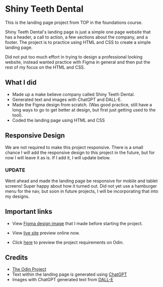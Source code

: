 # Shiny Teeth Dental

This is the landing page project from TOP in the foundations course.

Shiny Teeth Dental's landing page is just a simple one page website that has a header, a call to action, a few sections about the company, and a footer. The project is to practice using HTML and CSS to create a simple landing page.

Did not put too much effort in trying to design a professional looking website, instead wanted practice with Figma in general and then put the rest of my focus on the HTML and CSS.

## What I did

- Made up a make believe company called Shiny Teeth Dental.
- Generated text and images with ChatGPT and DALL-E.
- Made the Figma design from scratch. (Was good practice, still have a long ways to go to get better at design, but first just getting used to the tool).
- Coded the landing page using HTML and CSS

## Responsive Design

We are not required to make this project responsive. There is a small chance I will add the responsive design to this project in the future, but for now I will leave it as is. If I add it, I will update below.

### UPDATE

Went ahead and made the landing page be responsive for mobile and tablet screens! Super happy about how it turned out. Did not yet use a hamburger menu for the nav, but soon in future projects, I will be incorporating that into my designs.

## Important links

- View [Figma design image](./my-design/figma-design.png) that I made before starting the project.

- View [live site](https://odin-projects.netlify.app/shiny-teeth-dental/) preview online now.

- Click [here](https://www.theodinproject.com/lessons/foundations-landing-page) to preview the project requirements on Odin.

## Credits

- [The Odin Project](https://www.theodinproject.com/)
- Text within the landing page is generated using [ChatGPT](https://openai.com/chatgpt/)
- Images with ChatGPT generated text from [DALL-E](https://openai.com/dall-e/)
